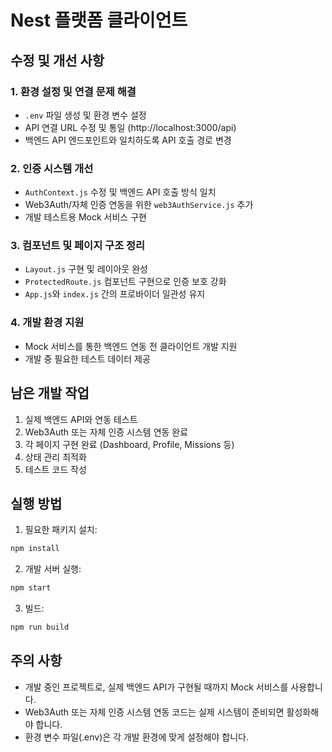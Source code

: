 # Nest 플랫폼 클라이언트

## 수정 및 개선 사항

### 1. 환경 설정 및 연결 문제 해결
- `.env` 파일 생성 및 환경 변수 설정
- API 연결 URL 수정 및 통일 (http://localhost:3000/api)
- 백엔드 API 엔드포인트와 일치하도록 API 호출 경로 변경

### 2. 인증 시스템 개선
- `AuthContext.js` 수정 및 백엔드 API 호출 방식 일치
- Web3Auth/자체 인증 연동을 위한 `web3AuthService.js` 추가
- 개발 테스트용 Mock 서비스 구현

### 3. 컴포넌트 및 페이지 구조 정리
- `Layout.js` 구현 및 레이아웃 완성
- `ProtectedRoute.js` 컴포넌트 구현으로 인증 보호 강화
- `App.js`와 `index.js` 간의 프로바이더 일관성 유지

### 4. 개발 환경 지원
- Mock 서비스를 통한 백엔드 연동 전 클라이언트 개발 지원
- 개발 중 필요한 테스트 데이터 제공

## 남은 개발 작업

1. 실제 백엔드 API와 연동 테스트
2. Web3Auth 또는 자체 인증 시스템 연동 완료
3. 각 페이지 구현 완료 (Dashboard, Profile, Missions 등)
4. 상태 관리 최적화
5. 테스트 코드 작성

## 실행 방법

1. 필요한 패키지 설치:
```bash
npm install
```

2. 개발 서버 실행:
```bash
npm start
```

3. 빌드:
```bash
npm run build
```

## 주의 사항

- 개발 중인 프로젝트로, 실제 백엔드 API가 구현될 때까지 Mock 서비스를 사용합니다.
- Web3Auth 또는 자체 인증 시스템 연동 코드는 실제 시스템이 준비되면 활성화해야 합니다.
- 환경 변수 파일(.env)은 각 개발 환경에 맞게 설정해야 합니다.
